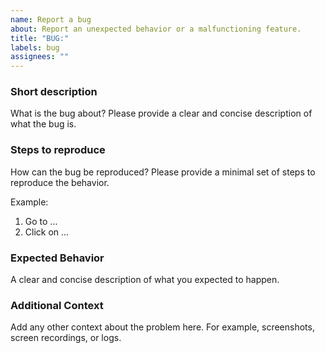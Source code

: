 ```yaml
---
name: Report a bug
about: Report an unexpected behavior or a malfunctioning feature.
title: "BUG:"
labels: bug
assignees: ""
---
```


### Short description

What is the bug about? Please provide a clear and concise description of what the bug is.

### Steps to reproduce

How can the bug be reproduced? Please provide a minimal set of steps to reproduce the behavior.

Example:

1. Go to ...
2. Click on ...

### Expected Behavior

A clear and concise description of what you expected to happen.

### Additional Context

Add any other context about the problem here. For example, screenshots, screen recordings, or logs.
